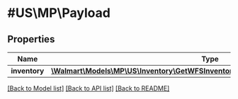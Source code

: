 # #US\MP\Payload

## Properties

Name | Type | Description | Notes
------------ | ------------- | ------------- | -------------
**inventory** | [**\Walmart\Models\MP\US\Inventory\GetWFSInventory200ResponsePayloadInventoryInner[]**](GetWFSInventory200ResponsePayloadInventoryInner.md) |  | [optional]


[[Back to Model list]](../) [[Back to API list]](../../Api/US/MP) [[Back to README]](../../README.md)
